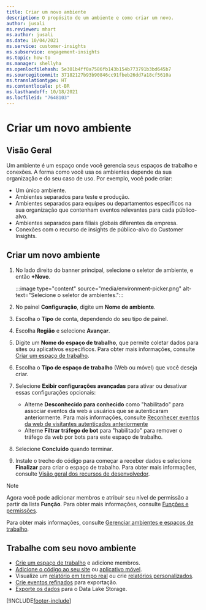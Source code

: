 ```yaml
---
title: Criar um novo ambiente
description: O propósito de um ambiente e como criar um novo.
author: jusali
ms.reviewer: mhart
ms.author: jusali
ms.date: 10/04/2021
ms.service: customer-insights
ms.subservice: engagement-insights
ms.topic: how-to
ms.manager: shellyha
ms.openlocfilehash: 5e301b4ff0a7586fb143b154b773791b3bd645b7
ms.sourcegitcommit: 37182127b93b90846cc91fbeb26dd7a18cf5610a
ms.translationtype: HT
ms.contentlocale: pt-BR
ms.lasthandoff: 10/18/2021
ms.locfileid: "7648103"
---
```

# <a name="create-a-new-environment"></a>Criar um novo ambiente 

## <a name="overview"></a>Visão Geral

Um ambiente é um espaço onde você gerencia seus espaços de trabalho e conexões. A forma como você usa os ambientes depende da sua organização e do seu caso de uso. Por exemplo, você pode criar:

- Um único ambiente.
- Ambientes separados para teste e produção.
- Ambientes separados para equipes ou departamentos específicos na sua organização que contenham eventos relevantes para cada público-alvo.
- Ambientes separados para filiais globais diferentes da empresa.
- Conexões com o recurso de insights de público-alvo do Customer Insights.

## <a name="create-a-new-environment"></a>Criar um novo ambiente

1. No lado direito do banner principal, selecione o seletor de ambiente, e então **+Novo**.

   :::image type="content" source="media/environment-picker.png" alt-text="Selecione o seletor de ambientes.":::

1. No painel **Configuração**, digite um **Nome de ambiente**.

1. Escolha o **Tipo** de conta, dependendo do seu tipo de painel.

1. Escolha **Região** e selecione **Avançar**. 

1. Digite um **Nome do espaço de trabalho**, que permite coletar dados para sites ou aplicativos específicos. Para obter mais informações, consulte [Criar um espaço de trabalho](create-workspace.md).

1. Escolha o **Tipo de espaço de trabalho** (Web ou móvel) que você deseja criar. 

1. Selecione **Exibir configurações avançadas** para ativar ou desativar essas configurações opcionais:

   - Alterne **Desconhecido para conhecido** como "habilitado" para associar eventos da web a usuários que se autenticaram anteriormente. Para mais informações, consulte [Reconhecer eventos da web de visitantes autenticados anteriormente](unknown-to-known.md)
   - Alterne **Filtrar tráfego de bot** para "habilitado" para remover o tráfego da web por bots para este espaço de trabalho. 

1. Selecione **Concluído** quando terminar. 

1. Instale o trecho do código para começar a receber dados e selecione **Finalizar** para criar o espaço de trabalho. Para obter mais informações, consulte [Visão geral dos recursos de desenvolvedor](developer-resources.md).

> [!NOTE]
> Agora você pode adicionar membros e atribuir seu nível de permissão a partir da lista **Função**. Para obter mais informações, consulte [Funções e permissões](user-roles.md). 

Para obter mais informações, consulte [Gerenciar ambientes e espaços de trabalho](manage-environments-workspaces.md).

## <a name="work-with-your-new-environment"></a>Trabalhe com seu novo ambiente

- [Crie um espaço de trabalho](../engagement-insights/create-workspace.md) e adicione membros.
- [Adicione o código ao seu site](../engagement-insights/instrument-website.md) ou [aplicativo móvel](../engagement-insights/developer-resources.md#capture-events-from-mobile-apps).
- Visualize um [relatório em tempo real](../engagement-insights/view-reports.md) ou crie [relatórios personalizados](../engagement-insights/custom-reports.md).
- [Crie eventos refinados](../engagement-insights/refined-events.md) para exportação.
- [Exporte os dados](../engagement-insights/export-events.md) para o Data Lake Storage.

[!INCLUDE[footer-include](../includes/footer-banner.md)]

